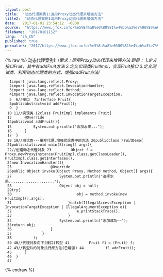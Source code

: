 ```yaml
---
layout: post
title:  "动态代理案例1:运用Proxy动态代理来增强方法"
title2:  "动态代理案例1运用Proxy动态代理来增强方法"
date:   2017-01-01 23:54:12  +0800
source:  "https://www.jfox.info/%e5%8a%a8%e6%80%81%e4%bb%a3%e7%90%86%e6%a1%88%e4%be%8b1%e8%bf%90%e7%94%a8proxy%e5%8a%a8%e6%80%81%e4%bb%a3%e7%90%86%e6%9d%a5%e5%a2%9e%e5%bc%ba%e6%96%b9%e6%b3%95.html"
fileName:  "20170101152"
lang:  "zh_CN"
published: true
permalink: "2017/https://www.jfox.info/%e5%8a%a8%e6%80%81%e4%bb%a3%e7%90%86%e6%a1%88%e4%be%8b1%e8%bf%90%e7%94%a8proxy%e5%8a%a8%e6%80%81%e4%bb%a3%e7%90%86%e6%9d%a5%e5%a2%9e%e5%bc%ba%e6%96%b9%e6%b3%95.html"
---
```

{% raw %}
动态代理案例1:
/*要求：运用Proxy动态代理来增强方法
题目：
1.定义接口Fruit，其中有addFruit方法
2.定义实现类FruitImpl，实现Fruit接口
3.定义测试类，利用动态代理类的方式，增强addFruit方法*/

      1import java.lang.reflect.Proxy;
      2import java.lang.reflect.InvocationHandler;
      3import java.lang.reflect.Method;
      4import java.lang.reflect.InvocationTargetException;
      5  6//接口  7interface Fruit{
      8publicabstractvoid addFruit();
      9  }
     10 11//实现类 12class FruitImpl implements Fruit{
     13      @Override
     14publicvoid addFruit(){
     15          System.out.println("添加水果...");
     16      }
     17  }
     18 19//测试类---编写代理,增强实现类中的方法 20publicclass FruitDemo{
     21publicstaticvoid main(String[] args){
     22//创建动态代理对象 23         Object f = Proxy.newProxyInstance(FruitImpl.class.getClassLoader(), FruitImpl.class.getInterfaces(),
     24new InvocationHandler(){
     25                  @Override
     26public Object invoke(Object Proxy, Method method, Object[] args){
     27                      System.out.println("选择水果.....................");
     28                      Object obj = null;
     29try{
     30                              obj = method.invoke(new FruitImpl(),args);
     31                          }catch(IllegalAccessException | InvocationTargetException | IllegalArgumentException e){
     32                              e.printStackTrace();
     33                          }
     34                      System.out.println("添加成功~~");
     35return obj;
     36                  }
     37              }
     38          );
     39 40//代理对象向下(接口)转型 41         Fruit f1 = (Fruit) f;
     42 43//转型后的对象执行原方法(已增强) 44          f1.addFruit();
     45      }
     46  }
     47
{% endraw %}